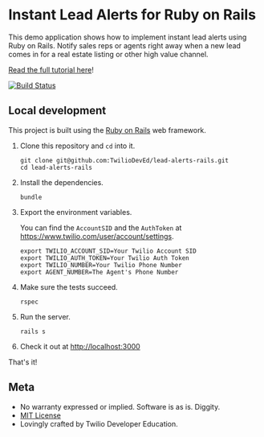 # Instant Lead Alerts for Ruby on Rails

This demo application shows how to implement instant lead alerts using Ruby on Rails. Notify sales reps or agents right away when a new lead comes in for a real estate listing or other high value channel.

[Read the full tutorial here](https://www.twilio.com/docs/tutorials/walkthrough/lead-alerts/ruby/rails)!

[![Build Status](https://travis-ci.org/TwilioDevEd/lead-alerts-rails.svg?branch=master)](https://travis-ci.org/TwilioDevEd/lead-alerts-rails)

## Local development

This project is built using the [Ruby on Rails](http://rubyonrails.org/) web framework.

1. Clone this repository and `cd` into it.

   ```
   git clone git@github.com:TwilioDevEd/lead-alerts-rails.git
   cd lead-alerts-rails
   ```

1. Install the dependencies.

   ```
   bundle
   ```

1. Export the environment variables.

   You can find the `AccountSID` and the `AuthToken` at https://www.twilio.com/user/account/settings.

   ```
   export TWILIO_ACCOUNT_SID=Your Twilio Account SID
   export TWILIO_AUTH_TOKEN=Your Twilio Auth Token
   export TWILIO_NUMBER=Your Twilio Phone Number
   export AGENT_NUMBER=The Agent's Phone Number
   ```

1. Make sure the tests succeed.

   ```
   rspec
   ```

1. Run the server.

   ```
   rails s
   ```

1. Check it out at [http://localhost:3000](http://localhost:3000)

That's it!

## Meta

* No warranty expressed or implied. Software is as is. Diggity.
* [MIT License](http://www.opensource.org/licenses/mit-license.html)
* Lovingly crafted by Twilio Developer Education.
